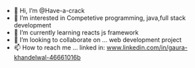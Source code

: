 - 👋 Hi, I’m @Have-a-crack
- 👀 I’m interested in Competetive programming, java,full stack development
- 🌱 I’m currently learning reacts js framework
- 💞️ I’m looking to collaborate on ... web development project
- 📫 How to reach me ... linked in: www.linkedin.com/in/gaura-khandelwal-46661016b

<!---
Have-a-crack/Have-a-crack is a ✨ special ✨ repository because its `README.md` (this file) appears on your GitHub profile.
You can click the Preview link to take a look at your changes.
--->
